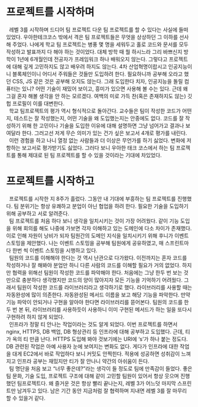 # 프로젝트를 시작하며
&nbsp;&nbsp;레벨 3를 시작하며 드디어 팀 프로젝트 다운 팀 프로젝트를 할 수 있다는 사실에 들떠있었다. 우아한테크코스 밖에서 격은 팀 프로젝트들은 무엇을 상상하던 그 이하를 선사해 주었다. 나에게 학교 팀 프로젝트는 병풍 몇 명을 세워두고 홀로 코드와 문서를 모두 작성하고 발표까지 다 해야 하는 것이었다. 대체 방학 때 뭘 하시느라 그리 바쁘신지 방학이 1년에 6개월인데 전공자가 프레임워크 하나 배워오지 않는다. 그렇다고 프로젝트에 대해 깊게 고민하지도 않고 배우려 하지도 않는다. 4차 산업혁명이랍시고 인공지능이니 블록체인이니 어디서 주워들은 것들만 도입하려 한다. 필요하니까 공부해 오라고 했던 CSS, JS 같은 것은 공부해 오지도 않는다. 그래 도입한다 치자, 인공지능을 돌릴 컴퓨터는 있니? 어떤 기술이 재밌어 보이고, 흥미가 있으면 사용해 볼 수는 있다. 근데 왜 그걸 혼자 해볼 생각을 안 하는 모르겠다. 여백의 미로 가득 찬(혹은 존재하지도 않는) 깃헙 프로필이 이를 대변한다.  
&nbsp;&nbsp;학교 팀프로젝트의 평가 역시 형식적으로 돌아간다. 교수들은 팀이 작성한 코드가 어떤지, 테스트는 잘 작성했는지, 어떤 기술을 왜 도입했는지는 안중에도 없다. 코드를 잘 작성하기 위해 한 고민이나 기술을 도입한 이유에 대해 설명하면 그냥 넘어가고 결과나 보여달라 한다. 그러고선 저게 무슨 의미가 있는 건가 싶은 보고서 4개로 평가를 내린다.  
&nbsp;&nbsp;이런 경험을 하고 나니 열정 없는 사람들과 더 이상은 무언가를 하기 싫었다. 변화에 저항하는 보고서로 평가받기도 싫었다. 그러다 보니 우아한 태크 코스에서 하는 팀 프로젝트를 통해 제대로 된 팀 프로젝트를 할 수 있을 것이라는 기대에 차있었다.
# 프로젝트를 시작하고 
&nbsp;&nbsp;프로젝트를 시작한 지 8주가 흘렀다. 그동안 내 기대에 부흥하는 팀 프로젝트를 진행했다. 팀 분위기는 항상 유쾌하고 분업이 아닌 협업을 하려 한다. 필요한 기술을 도입하기 위해 공부하고 서로 알려준다.  
&nbsp;&nbsp;팀 프로젝트를 처음 하다 보니 생각을 일치시키는 것이 가장 어려웠다. 같이 기능 도입을 위해 회의를 해도 나중에 가보면 각자 이해하고 있는 도메인에 다소 차이가 존재했다. 이로 인해 자원이 낭비가 되자 팀원간의 도메인 지식을 일치시키기 위해 후니가 이벤트 스토밍을 제안했다. 나는 이벤트 스토밍을 공부해 팀원에게 공유하였고, 매 스프린트마다 한번 씩 이벤트 스토밍을 시행하고 있다.  
&nbsp;&nbsp;팀원의 코드를 이해해야 한다는 것 역시 난관으로 다가왔다. 이전까지는 혼자 코드를 작성하거나 잘 해봐야 분업만 하니 다른 사람의 코드를 이해할 필요가 거의 없었다. 하지만 협력을 위해선 팀원이 작성한 코드를 파악해야 한다. 처음에는 그냥 한두 번 보는 것만으로 충분하다 생각했지만 코드의 양이 많아지자 모든 기능을 기억하기 어려웠다. 그래서 팀원이 작성한 코드를 라이브러리라고 생각하기로 했다. 라이브러리를 사용할 때는 자동완성에 많이 의존한다. 자동완성된 메서드 이름을 보고 해당 기능을 파악한다. 만약 기능 파악이 안되거나 구현을 알아야 한다면 라이브러리를 뜯어본다. 팀원의 코드를 한두 번 본 뒤, 라이브러리를 사용하듯이 사용하니 이미 구현된 메서드가 하는 일을 또다시 구현하려 하지 않게 되었다.  
&nbsp;&nbsp;인프라가 정말 티 안나는 작업이라는 것도 알게 되었다. 이번 프로젝트를 하면서 nginx, HTTPS, DB 백업, DB 형상관리 등 인프라에 대해 공부하고 도입했다. 근데, 티가 옥의 티 만큼 난다. HTTPS 도입해 봐야 것보기에는 URI에 ‘s’가 하나 붙는 정도다. DB 관련된 작업은 아예 사용자 눈에 보여지는 변화도 없다. 게다가 인프라에 대한 작업을 대게 EC2에서 바로 작업하다 보니 커밋도 안찍힌다. 적용에 성공하면 성취감이 느껴지고 인프라 공부는 재밌지만 티가 잘 안나니 약간의 아쉬움이 든다.  
&nbsp;&nbsp;팀 명단을 처음 보고 “너무 좋은데?”라는 생각이 들 정도로 팀에 만족감이 들었다. 좋은 팀 문화, 기술 도입, 프로젝트 구조에 대해 같이 고민할 팀원이 있어서 항상 웃으며 진행했던 팀프로젝트다. 왜 즐거운 것은 항상 빨리 끝나는지, 레벨 3가 어느덧 마지막 스프린트만 남겨두고 있다. 남은 기간 동안 지금처럼 잘 협력하며 지내면 레벨 3를 잘 마무리 할 수 있을거 같다.